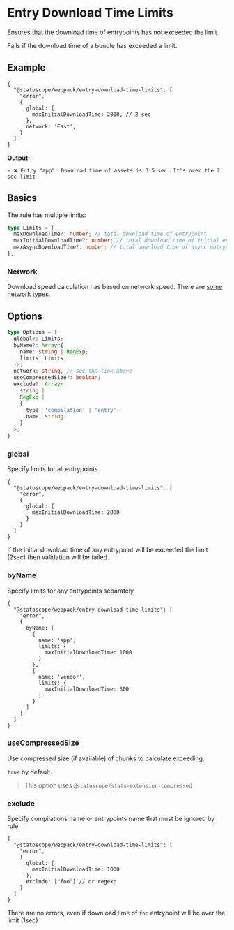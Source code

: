 # Entry Download Time Limits

Ensures that the download time of entrypoints has not exceeded the limit.

Fails if the download time of a bundle has exceeded a limit.

## Example

```json5
{
  "@statoscope/webpack/entry-download-time-limits": [
    "error",
    {
      global: {
        maxInitialDownloadTime: 2000, // 2 sec 
      },
      network: 'Fast',
    }
  ]
}
```

**Output:**

```
- ❌ Entry "app": Download time of assets is 3.5 sec. It's over the 2 sec limit
```

## Basics

The rule has multiple limits:

```ts
type Limits = {
  maxDownloadTime?: number; // total download time of entrypoint
  maxInitialDownloadTime?: number; // total download time of initial entrypoint chunks
  maxAsyncDownloadTime?: number; // total download time of async entrypoint chunks
};
```

### Network

Download speed calculation has based on network speed. There are [some network types](/packages/stats-validator-plugin-webpack/docs/network-types.md).

## Options

```ts
type Options = {
  global?: Limits;
  byName?: Array<{
    name: string | RegExp;
    limits: Limits;
  }>;
  network: string, // see the link above
  useCompressedSize?: boolean;
  exclude?: Array<
    string |
    RegExp |
    {
      type: 'compilation' | 'entry',
      name: string
    }
  >;
}
```

### global

Specify limits for all entrypoints

```json5
{
  "@statoscope/webpack/entry-download-time-limits": [
    "error",
    {
      global: {
        maxInitialDownloadTime: 2000
      }
    }
  ]
}
```

If the initial download time of any entrypoint will be exceeded the limit (2sec) then validation will be failed.

### byName

Specify limits for any entrypoints separately

```json5
{
  "@statoscope/webpack/entry-download-time-limits": [
    "error",
    {
      byName: [
        {
          name: 'app',
          limits: {
            maxInitialDownloadTime: 1000
          }
        },
        {
          name: 'vendor',
          limits: {
            maxInitialDownloadTime: 300
          }
        }
      ]
    }
  ]
}
```

### useCompressedSize

Use compressed size (if available) of chunks to calculate exceeding.

`true` by default.

> This option uses `@statoscope/stats-extension-compressed`

### exclude

Specify compilations name or entrypoints name that must be ignored by rule.

```json5
{
  "@statoscope/webpack/entry-download-time-limits": [
    "error",
    {
      global: {
        maxInitialDownloadTime: 1000
      },
      exclude: ["foo"] // or regexp
    }
  ]
}
```

There are no errors, even if download time of `foo` entrypoint will be over the limit (1sec)
